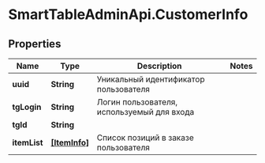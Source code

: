 # SmartTableAdminApi.CustomerInfo

## Properties

Name | Type | Description | Notes
------------ | ------------- | ------------- | -------------
**uuid** | **String** | Уникальный идентификатор пользователя | 
**tgLogin** | **String** | Логин пользователя, используемый для входа | 
**tgId** | **String** |  | 
**itemList** | [**[ItemInfo]**](ItemInfo.md) | Список позиций в заказе пользователя | 


